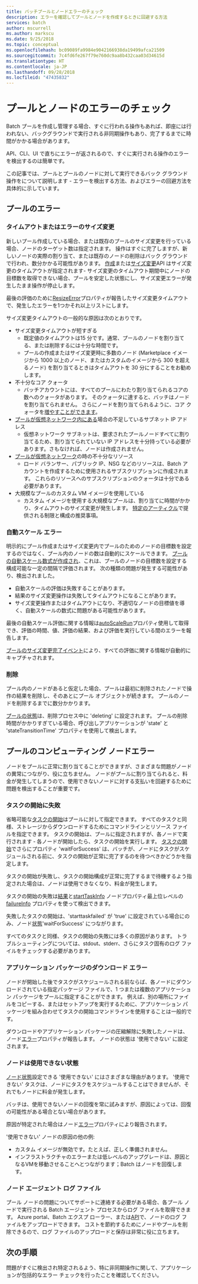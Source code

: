 ```yaml
---
title: バッチプールとノードエラーのチェック
description: エラーを確認してプールとノードを作成するときに回避する方法
services: batch
author: mscurrell
ms.author: markscu
ms.date: 9/25/2018
ms.topic: conceptual
ms.openlocfilehash: bc09089fa9984e9042166938da19499afca21509
ms.sourcegitcommit: 7c4fd6fe267f79e760dc9aa8b432caa03d34615d
ms.translationtype: HT
ms.contentlocale: ja-JP
ms.lasthandoff: 09/28/2018
ms.locfileid: "47435832"
---
```

# <a name="checking-for-pool-and-node-errors"></a>プールとノードのエラーのチェック

Batch プールを作成し管理する場合、すぐに行われる操作もあれば、即座には行われない、バックグラウンドで実行される非同期操作もあり、完了するまでに時間がかかる場合があります。

API、CLI、UI で直ちにエラーが返されるので、すぐに実行される操作のエラーを検出するのは簡単です。

この記事では、プールとプールのノードに対して実行できるバック グラウンド操作をについて説明します - エラーを検出する方法、およびエラーの回避方法を具体的に示しています。

## <a name="pool-errors"></a>プールのエラー

### <a name="resize-timeout-or-failure"></a>タイムアウトまたはエラーのサイズ変更

新しいプール作成している場合、または既存のプールのサイズ変更を行っている場合、ノードのターゲット数は指定されます。  操作はすぐに完了しますが、新しいノードの実際の割り当て、または既存のノードの削除はバック グラウンドで行われ、数分かかる可能性があります。  [作成](https://docs.microsoft.com/rest/api/batchservice/pool/add)または[サイズ変更](https://docs.microsoft.com/rest/api/batchservice/pool/resize)API はサイズ変更のタイムアウトが指定されます- サイズ変更のタイムアウト期間中にノードの目標数を取得できない場合、プールを安定した状態にし、サイズ変更エラーが発生したまま操作が停止します。

最後の評価のために[ResizeError](https://docs.microsoft.com/rest/api/batchservice/pool/get#resizeerror)プロパティが報告したサイズ変更タイムアウトで、発生したエラーを1つかそれ以上リストにします。

サイズ変更タイムアウトの一般的な原因は次のとおりです。
- サイズ変更タイムアウトが短すぎる
  - 既定値のタイムアウトは15 分です。通常、プールのノードを割り当てる、または削除するには十分な時間です。
  - プールの作成またはサイズ変更時に多数のノード (Marketplace イメージから 1000 以上のノード、またはカスタムのイメージから 300 を超えるノード) を割り当てるときはタイムアウトを 30 分にすることをお勧めします。
- 不十分なコア クォータ
  - バッチアカウントには、すべてのプールにわたり割り当てられるコアの数へのクォータがあります。  そのクォータに達すると、バッチはノードを割り当てられません。  さらにノードを割り当てられるように、コア クォータを[増やすことができます](https://docs.microsoft.com/azure/batch/batch-quota-limit)。
- [プールが仮想ネットワーク内にある](https://docs.microsoft.com/azure/batch/batch-virtual-network)場合の不足しているサブネット IP アドレス
  - 仮想ネットワーク サブネットは、要求されたプールノードすべてに割り当てるため、割り当てられていない IP アドレスを十分持っている必要があります。さもなければ、ノードは作成されません。
- [プールが仮想ネットワーク](https://docs.microsoft.com/azure/batch/batch-virtual-network)の時の不十分なリソース
  - ロード バランサー、パブリック IP、NSG などのリソースは、Batch アカウントを作成するために使用されるサブスクリプションに作成されます。  これらのリソースへのサブスクリプションのクォータは十分である必要があります。
- 大規模なプールのカスタム VM イメージを使用している
  - カスタム イメージを使用する大規模なプールは、割り当てに時間がかかり、タイムアウトのサイズ変更が発生します。  [特定のアーティクル](https://docs.microsoft.com/azure/batch/batch-custom-images)で提供される制限と構成の推奨事項。 

### <a name="auto-scale-failures"></a>自動スケール エラー

明示的にプール作成またはサイズ変更内でプールのためのノードの目標数を設定するのではなく、プール内のノードの数は自動的にスケールできます。  [プールの自動スケール数式が作成され](https://docs.microsoft.com/azure/batch/batch-automatic-scaling)、これは、プールのノードの目標数を設定する構成可能な一定の間隔で評価されます。  次の種類の問題が発生する可能性があり、検出されました。

- 自動スケールの評価は失敗することがあります。
- 結果のサイズ変更操作は失敗してタイムアウトになることがあります。
- サイズ変更操作またはタイムアウトになり、不適切なノードの目標値を導く、自動スケールの数式に問題がある可能性があります。

最後の自動スケール評価に関する情報は[autoScaleRun](https://docs.microsoft.com/rest/api/batchservice/pool/get#autoscalerun)プロパティ使用して取得でき、評価の時間、値、評価の結果、および評価を実行している間のエラーを報告します。

[プールのサイズ変更完了イベント](https://docs.microsoft.com/azure/batch/batch-pool-resize-complete-event)により、すべての評価に関する情報が自動的にキャプチャされます。

### <a name="delete"></a>削除

プール内のノードがあると仮定した場合、プールは最初に削除されたノードで操作の結果を削除し、そのあとにプール オブジェクトが続きます。  プールのノードを削除するまでに数分かかります。

[プールの状態](https://docs.microsoft.com/rest/api/batchservice/pool/get#poolstate)は、削除プロセス中に 'deleting' に設定されます。  プールの削除時間がかかりすぎている場合、呼び出しアプリケーションが 'state' と 'stateTransitionTime' プロパティを使用して検出します。

## <a name="pool-compute-node-errors"></a>プールのコンピューティング ノードエラー

ノードをプールに正常に割り当てることができますが、さまざまな問題がノードの異常につながり、役に立ちません。  ノードがプールに割り当てられると、料金が発生してしまうので、使用できないノードに対する支払いを回避するために問題を検出することが重要です。

### <a name="start-task-failure"></a>タスクの開始に失敗

省略可能な[タスクの開始](https://docs.microsoft.com/rest/api/batchservice/pool/add#starttask)はプールに対して指定できます。  すべてのタスクと同様、ストレージからダウンロードするためにコマンドラインとリソース ファイルを指定できます。  タスクの開始は、プールに指定されますが、各ノードで実行されます ‐ 各ノードが開始したら、タスクの開始を実行します。  [タスクの開始](https://docs.microsoft.com/rest/api/batchservice/pool/add#starttask)でさらにプロパティ 'waitForSuccess' は、バッチが、ノードにタスクがスケジュールされる前に、タスクの開始が正常に完了するのを待つべきかどうかを指定します。

タスクの開始が失敗し、タスクの開始構成が正常に完了するまで待機するよう指定された場合は、ノードは使用できなくなり、料金が発生します。

タスクの開始の失敗は[結果](https://docs.microsoft.com/rest/api/batchservice/computenode/get#taskexecutionresult)と[startTaskInfo](https://docs.microsoft.com/rest/api/batchservice/computenode/get#starttaskinformation) ノードプロパティ最上位レベルの[failureInfo](https://docs.microsoft.com/rest/api/batchservice/computenode/get#taskfailureinformation) プロパティを使って検出できます。

失敗したタスクの開始は、'starttaskfailed' が 'true' に設定されている場合にのみ、ノード[状態](https://docs.microsoft.com/rest/api/batchservice/computenode/get#computenodestate)'waitForSuccess' につながります。

すべてのタスクと同様、タスクの開始の失敗には多くの原因があります。  トラブルシューティングについては、stdout、stderr、さらにタスク固有のログ ファイルをチェックする必要があります。

### <a name="application-package-download-failure"></a>アプリケーション パッケージのダウンロード エラー

ノードが開始した後でタスクがスケジュールされる前ならば、各ノードにダウンロードされている指定パッケージ ファイルで、1 つまたは複数のアプリケーション パッケージをプールに指定することができます。  例えば、別の場所にファイルをコピーする、またはセットアップを実行するために、アプリケーション パッケージを組み合わせてタスクの開始コマンドラインを使用することは一般的です。

ダウンロードやアプリケーション パッケージの圧縮解除に失敗したノードは、ノード[エラー](https://docs.microsoft.com/rest/api/batchservice/computenode/get#computenodeerror)プロパティが報告します。  ノードの状態は '使用できない' に設定されます。

### <a name="node-in-unusable-state"></a>ノードは使用できない状態

[ノード状態](https://docs.microsoft.com/rest/api/batchservice/computenode/get#computenodestate)設定できる '使用できない' にはさまざまな理由があります。  '使用できない' タスクは、ノードにタスクをスケジュールすることはできませんが、それでもノードに料金が発生します。

バッチは、使用できないノードの回復を常に試みますが、原因によっては、回復の可能性がある場合とない場合があります。

原因が特定された場合はノード[エラー](https://docs.microsoft.com/rest/api/batchservice/computenode/get#computenodeerror)プロパティにより報告されます。

'使用できない' ノードの原因の他の例:

- カスタム イメージが無効です。たとえば、正しく準備されません。
- インフラストラクチャのエラーまたは低レベルのアップグレードは、原因となるVMを移動させることへとつながります；Batch はノードを回復します。

### <a name="node-agent-log-files"></a>ノード エージェント ログ ファイル

プール ノードの問題についてサポートに連絡する必要がある場合、各プール ノードで実行される Batch エージェント プロセスからログ ファイルを取得できます。  Azure portal、Batch エクスプ ローラー、または[API](https://docs.microsoft.com/rest/api/batchservice/computenode/uploadbatchservicelogs)で、ノードのログ ファイルをアップロードできます。  コストを節約するためにノードやプールを削除できるので、ログ ファイルのアップロードと保存は非常に役に立ちます。

## <a name="next-steps"></a>次の手順

問題がすぐに検出され特定されるよう、特に非同期操作に関して、アプリケーションが包括的なエラー チェックを行ったことを確認してください。
